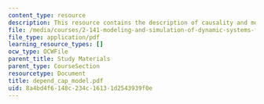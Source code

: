 ```yaml
---
content_type: resource
description: This resource contains the description of causality and model formulation.
file: /media/courses/2-141-modeling-and-simulation-of-dynamic-systems-fall-2006/8a4bd4f6148c234c16131d2543939f0e_depend_cap_model.pdf
file_type: application/pdf
learning_resource_types: []
ocw_type: OCWFile
parent_title: Study Materials
parent_type: CourseSection
resourcetype: Document
title: depend_cap_model.pdf
uid: 8a4bd4f6-148c-234c-1613-1d2543939f0e
---
```

